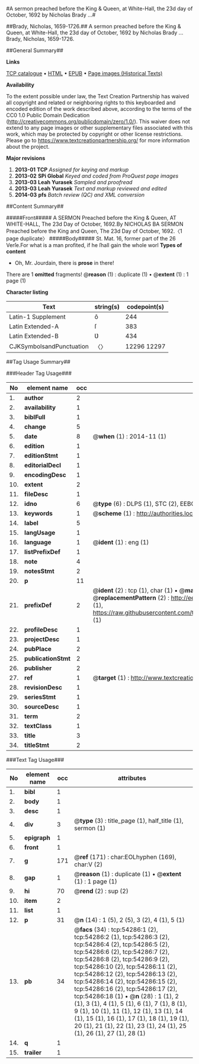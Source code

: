 #A sermon preached before the King & Queen, at White-Hall, the 23d day of October, 1692 by Nicholas Brady ...#

##Brady, Nicholas, 1659-1726.##
A sermon preached before the King & Queen, at White-Hall, the 23d day of October, 1692 by Nicholas Brady ...
Brady, Nicholas, 1659-1726.

##General Summary##

**Links**

[TCP catalogue](http://www.ota.ox.ac.uk/tcp/)  • 
[HTML](http://tei.it.ox.ac.uk/tcp/Texts-HTML/free/A29/A29156.html)  • 
[EPUB](http://tei.it.ox.ac.uk/tcp/Texts-EPUB/free/A29/A29156.epub) • 
[Page images (Historical Texts)](https://historicaltexts.jisc.ac.uk/eebo-12115627e)

**Availability**

To the extent possible under law, the Text Creation Partnership has waived all copyright and related or neighboring rights to this keyboarded and encoded edition of the work described above, according to the terms of the CC0 1.0 Public Domain Dedication (http://creativecommons.org/publicdomain/zero/1.0/). This waiver does not extend to any page images or other supplementary files associated with this work, which may be protected by copyright or other license restrictions. Please go to https://www.textcreationpartnership.org/ for more information about the project.

**Major revisions**

1. __2013-01__ __TCP__ *Assigned for keying and markup*
1. __2013-02__ __SPi Global__ *Keyed and coded from ProQuest page images*
1. __2013-03__ __Leah Yurasek__ *Sampled and proofread*
1. __2013-03__ __Leah Yurasek__ *Text and markup reviewed and edited*
1. __2014-03__ __pfs__ *Batch review (QC) and XML conversion*

##Content Summary##

#####Front#####
A SERMON Preached before the King & Queen, AT WHITE-HALL, The 23d Day of October, 1692.By NICHOLAS BA SERMON Preached before the King and Queen, The 23d Day of October, 1692.〈1 page duplicate〉
#####Body#####
St. Mat. 16, former part of the 26 Verſe.For what is a man profited, if he ſhall gain the whole worl
**Types of content**

  * Oh, Mr. Jourdain, there is **prose** in there!

There are 1 **omitted** fragments! 
 @__reason__ (1) : duplicate (1)  •  @__extent__ (1) : 1 page (1)

**Character listing**


|Text|string(s)|codepoint(s)|
|---|---|---|
|Latin-1 Supplement|ô|244|
|Latin Extended-A|ſ|383|
|Latin Extended-B|Ʋ|434|
|CJKSymbolsandPunctuation|〈〉|12296 12297|

##Tag Usage Summary##

###Header Tag Usage###

|No|element name|occ|attributes|
|---|---|---|---|
|1.|__author__|2||
|2.|__availability__|1||
|3.|__biblFull__|1||
|4.|__change__|5||
|5.|__date__|8| @__when__ (1) : 2014-11 (1)|
|6.|__edition__|1||
|7.|__editionStmt__|1||
|8.|__editorialDecl__|1||
|9.|__encodingDesc__|1||
|10.|__extent__|2||
|11.|__fileDesc__|1||
|12.|__idno__|6| @__type__ (6) : DLPS (1), STC (2), EEBO-CITATION (1), OCLC (1), VID (1)|
|13.|__keywords__|1| @__scheme__ (1) : http://authorities.loc.gov/ (1)|
|14.|__label__|5||
|15.|__langUsage__|1||
|16.|__language__|1| @__ident__ (1) : eng (1)|
|17.|__listPrefixDef__|1||
|18.|__note__|4||
|19.|__notesStmt__|2||
|20.|__p__|11||
|21.|__prefixDef__|2| @__ident__ (2) : tcp (1), char (1)  •  @__matchPattern__ (2) : ([0-9\-]+):([0-9IVX]+) (1), (.+) (1)  •  @__replacementPattern__ (2) : http://eebo.chadwyck.com/downloadtiff?vid=$1&page=$2 (1), https://raw.githubusercontent.com/textcreationpartnership/Texts/master/tcpchars.xml#$1 (1)|
|22.|__profileDesc__|1||
|23.|__projectDesc__|1||
|24.|__pubPlace__|2||
|25.|__publicationStmt__|2||
|26.|__publisher__|2||
|27.|__ref__|1| @__target__ (1) : http://www.textcreationpartnership.org/docs/. (1)|
|28.|__revisionDesc__|1||
|29.|__seriesStmt__|1||
|30.|__sourceDesc__|1||
|31.|__term__|2||
|32.|__textClass__|1||
|33.|__title__|3||
|34.|__titleStmt__|2||


###Text Tag Usage###

|No|element name|occ|attributes|
|---|---|---|---|
|1.|__bibl__|1||
|2.|__body__|1||
|3.|__desc__|1||
|4.|__div__|3| @__type__ (3) : title_page (1), half_title (1), sermon (1)|
|5.|__epigraph__|1||
|6.|__front__|1||
|7.|__g__|171| @__ref__ (171) : char:EOLhyphen (169), char:V (2)|
|8.|__gap__|1| @__reason__ (1) : duplicate (1)  •  @__extent__ (1) : 1 page (1)|
|9.|__hi__|70| @__rend__ (2) : sup (2)|
|10.|__item__|2||
|11.|__list__|1||
|12.|__p__|31| @__n__ (14) : 1 (5), 2 (5), 3 (2), 4 (1), 5 (1)|
|13.|__pb__|34| @__facs__ (34) : tcp:54286:1 (2), tcp:54286:2 (1), tcp:54286:3 (2), tcp:54286:4 (2), tcp:54286:5 (2), tcp:54286:6 (2), tcp:54286:7 (2), tcp:54286:8 (2), tcp:54286:9 (2), tcp:54286:10 (2), tcp:54286:11 (2), tcp:54286:12 (2), tcp:54286:13 (2), tcp:54286:14 (2), tcp:54286:15 (2), tcp:54286:16 (2), tcp:54286:17 (2), tcp:54286:18 (1)  •  @__n__ (28) : 1 (1), 2 (1), 3 (1), 4 (1), 5 (1), 6 (1), 7 (1), 8 (1), 9 (1), 10 (1), 11 (1), 12 (1), 13 (1), 14 (1), 15 (1), 16 (1), 17 (1), 18 (1), 19 (1), 20 (1), 21 (1), 22 (1), 23 (1), 24 (1), 25 (1), 26 (1), 27 (1), 28 (1)|
|14.|__q__|1||
|15.|__trailer__|1||
